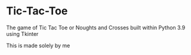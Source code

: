 # Tic-Tac-Toe
The game of Tic Tac Toe or Noughts and Crosses built within Python 3.9 using Tkinter

This is made solely by me
